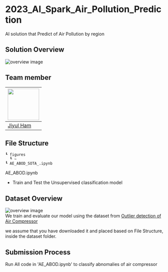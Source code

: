 # 2023_AI_Spark_Air_Pollution_Prediction  
AI solution that Predict of Air Pollution by region

## Solution Overview
![overview image]()

## Team member  
|<img src="https://avatars.githubusercontent.com/YUL-git" width="100">
|-|
|[Jiyul Ham](https://github.com/YUL-git)

## File Structure
```
┖ figures
  ┖ ~
┖ AE_ABOD_SOTA_.ipynb
```
  
AE_ABOD.ipynb  
- Train and Test the Unsupervised classification model

## Dataset Overview
![overview image](./figures/data_overview.png)  
We train and evaluate our model using the dataset from [Outlier detection of Air Compressor](https://aifactory.space/competition/data/2226)

we assume that you have downloaded it and placed based on File Structure, inside the dataset folder.

## Submission Process  
Run All code in 'AE_ABOD.ipynb' to classify abnomalies of air compressor
